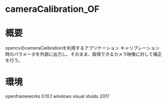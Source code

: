 # cameraCalibration_OF

# 概要
opencvのcameraCalibrationを利用するアプリケーション
キャリブレーション時のパラメータを外部に出力し、そのまま、取得できるカメラ映像に対して補正を行う。

# 環境
openframeworks 0.10.1
windows visual stuido 2017
